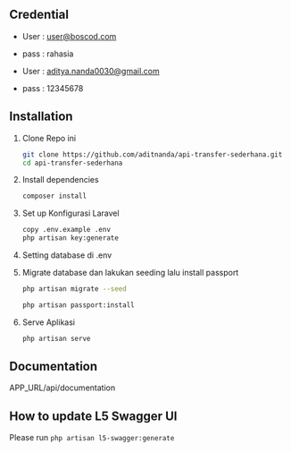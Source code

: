 ## Credential
- User : user@boscod.com
- pass : rahasia

- User : aditya.nanda0030@gmail.com
- pass : 12345678


## Installation
1. Clone Repo ini
    ```bash
    git clone https://github.com/aditnanda/api-transfer-sederhana.git
    cd api-transfer-sederhana
    ```
2. Install dependencies
    ```bash
    composer install
    ```
    

3. Set up Konfigurasi Laravel
    ```bash
    copy .env.example .env
    php artisan key:generate
    ```

4. Setting database di .env

5. Migrate database dan lakukan seeding lalu install passport
    ```bash
    php artisan migrate --seed
    ```

     ```bash
    php artisan passport:install 
    ```

6. Serve Aplikasi
    ```bash
    php artisan serve
    ```

## Documentation
APP_URL/api/documentation

## How to update L5 Swagger UI
Please run `php artisan l5-swagger:generate`

